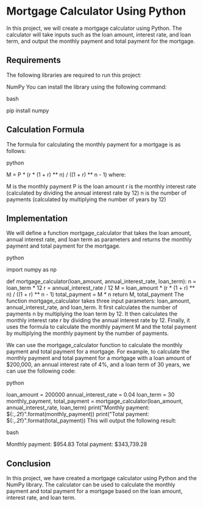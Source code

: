 # Mortgage Calculator Using Python
In this project, we will create a mortgage calculator using Python. The calculator will take inputs such as the loan amount, interest rate, and loan term, and output the monthly payment and total payment for the mortgage.

## Requirements
The following libraries are required to run this project:

NumPy
You can install the library using the following command:

bash

pip install numpy

## Calculation Formula
The formula for calculating the monthly payment for a mortgage is as follows:

python

M = P * (r * (1 + r) ** n) / ((1 + r) ** n - 1)
where:

M is the monthly payment
P is the loan amount
r is the monthly interest rate (calculated by dividing the annual interest rate by 12)
n is the number of payments (calculated by multiplying the number of years by 12)

## Implementation
We will define a function mortgage_calculator that takes the loan amount, annual interest rate, and loan term as parameters and returns the monthly payment and total payment for the mortgage.

python

import numpy as np

def mortgage_calculator(loan_amount, annual_interest_rate, loan_term):
    n = loan_term * 12
    r = annual_interest_rate / 12
    M = loan_amount * (r * (1 + r) ** n) / ((1 + r) ** n - 1)
    total_payment = M * n
    return M, total_payment
The function mortgage_calculator takes three input parameters: loan_amount, annual_interest_rate, and loan_term. It first calculates the number of payments n by multiplying the loan term by 12. It then calculates the monthly interest rate r by dividing the annual interest rate by 12. Finally, it uses the formula to calculate the monthly payment M and the total payment by multiplying the monthly payment by the number of payments.

We can use the mortgage_calculator function to calculate the monthly payment and total payment for a mortgage. For example, to calculate the monthly payment and total payment for a mortgage with a loan amount of $200,000, an annual interest rate of 4%, and a loan term of 30 years, we can use the following code:

python

loan_amount = 200000
annual_interest_rate = 0.04
loan_term = 30
monthly_payment, total_payment = mortgage_calculator(loan_amount, annual_interest_rate, loan_term)
print("Monthly payment: ${:,.2f}".format(monthly_payment))
print("Total payment: ${:,.2f}".format(total_payment))
This will output the following result:

bash

Monthly payment: $954.83
Total payment: $343,739.28

## Conclusion
In this project, we have created a mortgage calculator using Python and the NumPy library. The calculator can be used to calculate the monthly payment and total payment for a mortgage based on the loan amount, interest rate, and loan term.